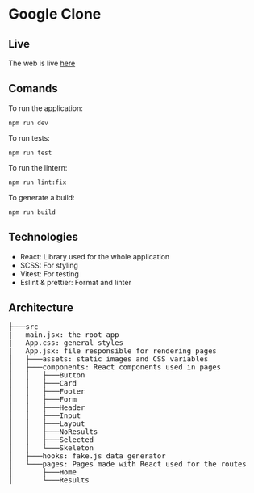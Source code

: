 # Google Clone

## Live
The web is live [here]()

## Comands
To run the application:
```console
npm run dev
```

To run tests:
```console
npm run test
```

To run the lintern:
```console
npm run lint:fix
```

To generate a build:
```console
npm run build
```

## Technologies
- React: Library used for the whole application
- SCSS: For styling
- Vitest: For testing
- Eslint & prettier: Format and linter

## Architecture
<pre>
├───src
|   main.jsx: the root app
|   App.css: general styles
|   App.jsx: file responsible for rendering pages
│   ├───assets: static images and CSS variables
│   ├───components: React components used in pages
│   │   ├───Button
│   │   ├───Card
│   │   ├───Footer
│   │   ├───Form
│   │   ├───Header
│   │   ├───Input
│   │   ├───Layout
│   │   ├───NoResults
│   │   ├───Selected
│   │   └───Skeleton
│   ├───hooks: fake.js data generator
│   └───pages: Pages made with React used for the routes
│       ├───Home
│       └───Results
</pre>
